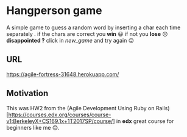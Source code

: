 # Hangperson game 
A simple game to guess a random word by inserting a char  each time separately . 
if the chars are correct you __win__ :smiley: if not you __lose__ :disappointed:  
 **disappointed ?**
 click in *new_game* and try again :stuck_out_tongue_winking_eye:
 
## URL 
https://agile-fortress-31648.herokuapp.com/


## Motivation 
This was HW2 from the (Agile Development Using Ruby on Rails)[https://courses.edx.org/courses/course-v1:BerkeleyX+CS169.1x+1T2017SP/course/] in **edx** great course for beginners like me :blush:. 
